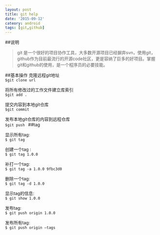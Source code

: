 ```yaml
---
layout: post
title: git help
date: '2015-09-12'
cateory: android
tags: [git,github]
---
```


##说明
>	git 是一个很好的项目协作工具，大多数开源项目已经摒弃svn，使用git，github作为目前最流行的开源code社区，更是容纳了巨多的好项目。掌握git和github的使用，是一个程序员的必要技能。

##基本操作
克隆远程git地址  
`$git clone url`

将所有修改过的工作文件建立库索引    
`$git add . `

提交内容到本地git仓库   
`$git commit`

发布本地git仓库的内容到远程仓库   
`$git push ` 
##tag  

显示所有tag:   
`$ git tag` 

创建一个tag	:  
 `$ git tag 1.0.0` 

补打一个tag:  
`$ git tag -a 1.0.0 9fbc3d0`

删除一个tag:  
`$ git tag -d 1.0.0`

显示tag的信息:  
`$ git show 1.0.0`

发布tag:  
`$ git push origin 1.0.0`

发布所有tag:  
`$ git push origin –tags`
	


